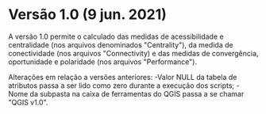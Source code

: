 # Versão 1.0 (9 jun. 2021)

A versão 1.0 permite o calculado das medidas de acessibilidade e centralidade (nos arquivos denominados "Centrality"), da medida de conectividade (nos arquivos "Connectivity)
e das medidas de convergência, oportunidade e polaridade (nos arquivos "Performance").

Alterações em relação a versões anteriores:
-Valor NULL da tabela de atributos passa a ser lido como zero durante a execução dos scripts;
-Nome da subpasta na caixa de ferramentas do QGIS passa a se chamar "QGIS v1.0".
